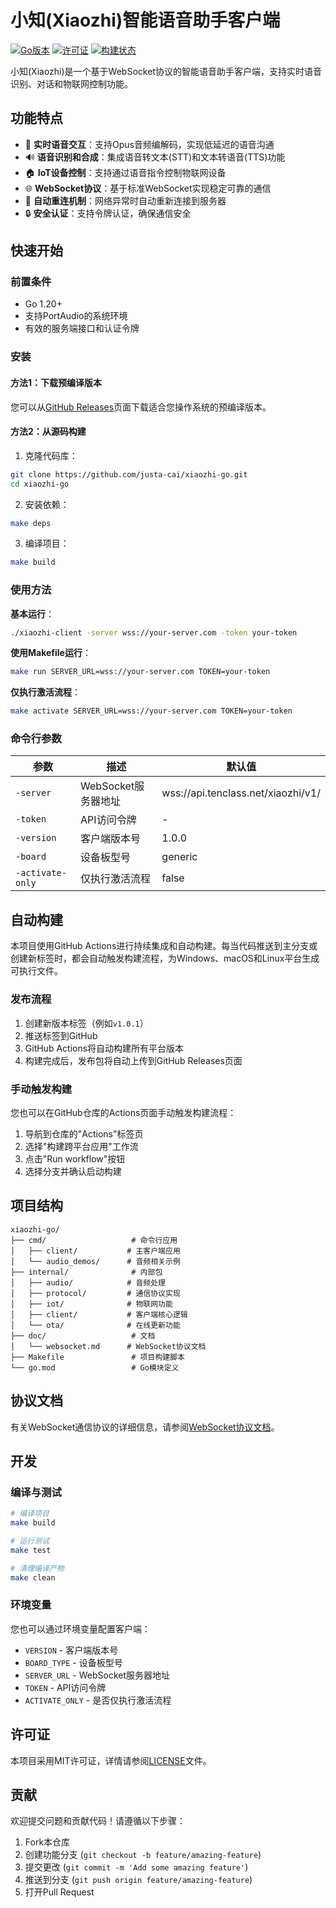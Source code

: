 # 小知(Xiaozhi)智能语音助手客户端

[![Go版本](https://img.shields.io/badge/Go-1.20+-00ADD8?style=flat&logo=go)](https://golang.org/)
[![许可证](https://img.shields.io/badge/许可证-MIT-green)](LICENSE)
[![构建状态](https://img.shields.io/github/actions/workflow/status/JustaCai/xiaozhi-go/build.yml?branch=main)](https://github.com/justa-cai/xiaozhi-go/actions/workflows/build.yml)

小知(Xiaozhi)是一个基于WebSocket协议的智能语音助手客户端，支持实时语音识别、对话和物联网控制功能。

## 功能特点

- 💬 **实时语音交互**：支持Opus音频编解码，实现低延迟的语音沟通
- 🔊 **语音识别和合成**：集成语音转文本(STT)和文本转语音(TTS)功能
- 🏠 **IoT设备控制**：支持通过语音指令控制物联网设备
- 🌐 **WebSocket协议**：基于标准WebSocket实现稳定可靠的通信
- 🔄 **自动重连机制**：网络异常时自动重新连接到服务器
- 🔒 **安全认证**：支持令牌认证，确保通信安全

## 快速开始

### 前置条件

- Go 1.20+
- 支持PortAudio的系统环境
- 有效的服务端接口和认证令牌

### 安装

#### 方法1：下载预编译版本

您可以从[GitHub Releases](https://github.com/justa-cai/xiaozhi-go/releases)页面下载适合您操作系统的预编译版本。

#### 方法2：从源码构建

1. 克隆代码库：

```bash
git clone https://github.com/justa-cai/xiaozhi-go.git
cd xiaozhi-go
```

2. 安装依赖：

```bash
make deps
```

3. 编译项目：

```bash
make build
```

### 使用方法

**基本运行**：

```bash
./xiaozhi-client -server wss://your-server.com -token your-token
```

**使用Makefile运行**：

```bash
make run SERVER_URL=wss://your-server.com TOKEN=your-token
```

**仅执行激活流程**：

```bash
make activate SERVER_URL=wss://your-server.com TOKEN=your-token
```

### 命令行参数

| 参数 | 描述 | 默认值 |
|------|------|--------|
| `-server` | WebSocket服务器地址 | wss://api.tenclass.net/xiaozhi/v1/ |
| `-token` | API访问令牌 | - |
| `-version` | 客户端版本号 | 1.0.0 |
| `-board` | 设备板型号 | generic |
| `-activate-only` | 仅执行激活流程 | false |

## 自动构建

本项目使用GitHub Actions进行持续集成和自动构建。每当代码推送到主分支或创建新标签时，都会自动触发构建流程，为Windows、macOS和Linux平台生成可执行文件。

### 发布流程

1. 创建新版本标签（例如`v1.0.1`）
2. 推送标签到GitHub
3. GitHub Actions将自动构建所有平台版本
4. 构建完成后，发布包将自动上传到GitHub Releases页面

### 手动触发构建

您也可以在GitHub仓库的Actions页面手动触发构建流程：

1. 导航到仓库的"Actions"标签页
2. 选择"构建跨平台应用"工作流
3. 点击"Run workflow"按钮
4. 选择分支并确认启动构建

## 项目结构

```
xiaozhi-go/
├── cmd/                   # 命令行应用
│   ├── client/           # 主客户端应用
│   └── audio_demos/      # 音频相关示例
├── internal/              # 内部包
│   ├── audio/            # 音频处理
│   ├── protocol/         # 通信协议实现
│   ├── iot/              # 物联网功能
│   ├── client/           # 客户端核心逻辑
│   └── ota/              # 在线更新功能
├── doc/                   # 文档
│   └── websocket.md      # WebSocket协议文档
├── Makefile               # 项目构建脚本
└── go.mod                 # Go模块定义
```

## 协议文档

有关WebSocket通信协议的详细信息，请参阅[WebSocket协议文档](doc/websocket.md)。

## 开发

### 编译与测试

```bash
# 编译项目
make build

# 运行测试
make test

# 清理编译产物
make clean
```

### 环境变量

您也可以通过环境变量配置客户端：

- `VERSION` - 客户端版本号
- `BOARD_TYPE` - 设备板型号
- `SERVER_URL` - WebSocket服务器地址
- `TOKEN` - API访问令牌
- `ACTIVATE_ONLY` - 是否仅执行激活流程

## 许可证

本项目采用MIT许可证，详情请参阅[LICENSE](LICENSE)文件。

## 贡献

欢迎提交问题和贡献代码！请遵循以下步骤：

1. Fork本仓库
2. 创建功能分支 (`git checkout -b feature/amazing-feature`)
3. 提交更改 (`git commit -m 'Add some amazing feature'`)
4. 推送到分支 (`git push origin feature/amazing-feature`)
5. 打开Pull Request
